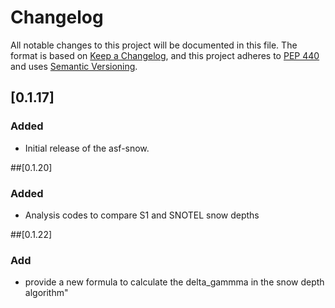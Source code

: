 # Changelog

All notable changes to this project will be documented in this file.
The format is based on [Keep a Changelog](https://keepachangelog.com/en/1.0.0/),
and this project adheres to [PEP 440](https://www.python.org/dev/peps/pep-0440/)
and uses [Semantic Versioning](https://semver.org/spec/v2.0.0.html).


## [0.1.17]
### Added
* Initial release of the asf-snow.

##[0.1.20]
### Added
* Analysis codes to compare S1 and SNOTEL snow depths

##[0.1.22]
### Add
* provide a new formula to calculate the delta_gammma in the snow depth algorithm"
